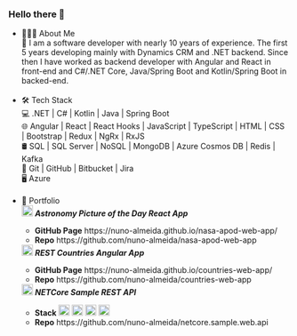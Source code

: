 ### Hello there 👋

<ul> 
<li> 👨🏻‍💻 About Me </li>
  💼   I am a software developer with nearly 10 years of experience. The first 5 years developing mainly with Dynamics CRM and .NET backend. Since then I have worked as backend developer with Angular and React in front-end and C#/.NET Core, Java/Spring Boot and Kotlin/Spring Boot in backed-end.<br />
<br />
<li> 🛠 Tech Stack</li>
  💻   .NET | C# | Kotlin | Java | Spring Boot<br />
  🌐   Angular | React | React Hooks | JavaScript | TypeScript | HTML | CSS |  Bootstrap | Redux | NgRx | RxJS <br />
  🛢   SQL | SQL Server | NoSQL | MongoDB | Azure Cosmos DB | Redis | Kafka <br />
  🔧   Git | GitHub | Bitbucket | Jira <br />
  🖥   Azure <br />
<br />
<li> 🔭 Portfolio 
    <div>
        <img src="https://user-images.githubusercontent.com/25181517/183897015-94a058a6-b86e-4e42-a37f-bf92061753e5.png" height="20"> <b><i>Astronomy Picture of the Day React App</i></b></li>
        <ul>
            <li><strong>GitHub Page</strong> https://nuno-almeida.github.io/nasa-apod-web-app/</li>
            <li><strong>Repo</strong> https://github.com/nuno-almeida/nasa-apod-web-app</li>
        </ul>
    </div>
      <div>
        <img src="https://user-images.githubusercontent.com/25181517/183890595-779a7e64-3f43-4634-bad2-eceef4e80268.png" height="20"> <b><i>REST Countries Angular App</i></b></li>
        <ul>
            <li><strong>GitHub Page</strong> https://nuno-almeida.github.io/countries-web-app/</li>
            <li><strong>Repo</strong> https://github.com/nuno-almeida/countries-web-app</li>
        </ul>
    </div>
        <div>
        <img src="https://user-images.githubusercontent.com/25181517/121405754-b4f48f80-c95d-11eb-8893-fc325bde617f.png" height="20"> <b><i>NETCore Sample REST API</i></b></li>
        <ul>
            <li><strong>Stack</strong>
              <img src="https://user-images.githubusercontent.com/25181517/117208740-bfb78400-adf5-11eb-97bb-09072b6bedfc.png" height="20">
              <img src="https://user-images.githubusercontent.com/25181517/182884177-d48a8579-2cd0-447a-b9a6-ffc7cb02560e.png" height="20">
              <img src="https://user-images.githubusercontent.com/25181517/182884894-d3fa6ee0-f2b4-4960-9961-64740f533f2a.png" height="20">
              <img src="https://user-images.githubusercontent.com/25181517/192107004-2d2fff80-d207-4916-8a3e-130fee5ee495.png" height="20">
            </li>
            <li><strong>Repo</strong> https://github.com/nuno-almeida/netcore.sample.web.api</li>
        </ul>
    </div>
</li>
</ul>
